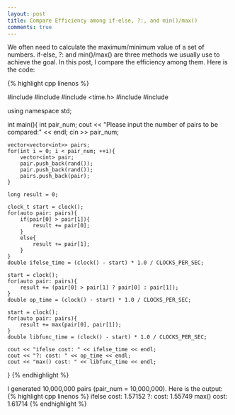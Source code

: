 ```yaml
---
layout: post
title: Compare Efficiency among if-else, ?:, and min()/max()
comments: true
---
```


We often need to calculate the maximum/minimum value of a set of numbers. if-else, ?: and min()/max() are three methods we usually use to achieve the goal. In this post, I compare the efficiency among them. Here is the code:

{% highlight cpp linenos %}

#include <iostream>
#include <algorithm>
#include <time.h>
#include <vector>
#include <cstdlib>

using namespace std;

int main(){
    int pair_num;
    cout << "Please input the number of pairs to be compared:" << endl;
    cin >> pair_num;
    
    vector<vector<int>> pairs;
    for(int i = 0; i < pair_num; ++i){
        vector<int> pair;
        pair.push_back(rand());
        pair.push_back(rand());
        pairs.push_back(pair);
    }

    long result = 0;

    clock_t start = clock();
    for(auto pair: pairs){
        if(pair[0] > pair[1]){
            result += pair[0];
        }
        else{
            result += pair[1];
        }
    }
    double ifelse_time = (clock() - start) * 1.0 / CLOCKS_PER_SEC;

    start = clock();
    for(auto pair: pairs){
        result += (pair[0] > pair[1] ? pair[0] : pair[1]);
    }
    double op_time = (clock() - start) * 1.0 / CLOCKS_PER_SEC;

    start = clock();
    for(auto pair: pairs){
        result += max(pair[0], pair[1]);
    }
    double libfunc_time = (clock() - start) * 1.0 / CLOCKS_PER_SEC;

    cout << "ifelse cost: " << ifelse_time << endl;
    cout << "?: cost: " << op_time << endl;
    cout << "max() cost: " << libfunc_time << endl;
}
{% endhighlight %}

I generated 10,000,000 pairs (pair_num = 10,000,000). Here is the output:
{% highlight cpp linenos %}
ifelse cost: 1.57152
?: cost: 1.55749
max() cost: 1.61714
{% endhighlight %}

